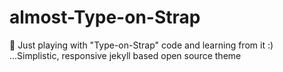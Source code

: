 # almost-Type-on-Strap
 🎨 Just playing with "Type-on-Strap" code and learning from it :) ...Simplistic, responsive jekyll based open source theme
